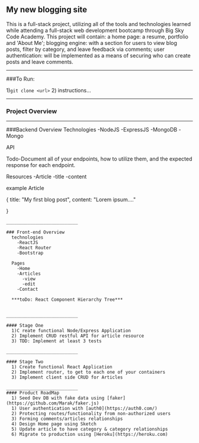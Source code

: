 ## My new blogging site

This is a full-stack project, utilizing all of the tools and technologies learned while
attending a full-stack web development bootcamp through Big Sky Code Academy.
This project will contain:
 a home page: a resume, portfolio and 'About Me'; blogging engine: with a section for users to view blog posts, filter by category, and leave
 feedback via comments;
 user authentication: will be implemented as a means of
 securing who can create posts and leave comments.
___________________________
###To Run:

1)`git clone <url>`
2) instructions...


___________________________
### Project Overview




__________________________
###Backend Overview
Technologies
  -NodeJS
  -ExpressJS
  -MongoDB
  -Mongo


API

Todo-Document all of your endpoints, how to utilize them, and the expected response for each endpoint.

Resources
-Article
  -title
  -content

example Article

  {
   title: "My first blog post",
   content: "Lorem ipsum...."

  }
```
___________________________

### Front-end Overview
  technologies
    -ReactJS
    -React Router
    -Bootstrap

  Pages
    -Home
    -Articles
      -view
      -edit
    -Contact

  ***toDo: React Component Hierarchy Tree***


___________________________

#### Stage One
  1)C reate functional Node/Express Application
  2) Implement CRUD restful API for article resource
  3) TDD: Implement at least 3 tests

___________________________

#### Stage Two
  1) Create functional React Application
  2) Implement router, to get to each one of your containers
  3) Implement client side CRUD for Articles

___________________________
#### Product RoadMap
  1) Seed Dev DB with fake data using [faker](https://github.com/Marak/faker.js)
  1) User authentication with [auth0](https://auth0.com/)
  2) Protecting routes/functionality from non-authorized users
  3) Forming comments/articles relationships
  4) Design Home page using Sketch
  5) Update article to have category & category relationships
  6) Migrate to production using [Heroku](https://heroku.com)
